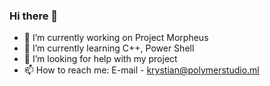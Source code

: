 ### Hi there 👋

- 🔭 I’m currently working on Project Morpheus
- 🌱 I’m currently learning C++, Power Shell
- 🤔 I’m looking for help with my project
- 📫 How to reach me: E-mail - krystian@polymerstudio.ml
